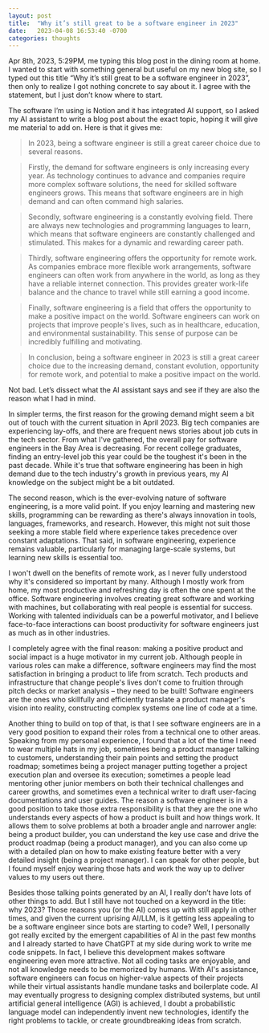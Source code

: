 ```yaml
---
layout: post
title:  "Why it’s still great to be a software engineer in 2023"
date:   2023-04-08 16:53:40 -0700
categories: thoughts
---
```

Apr 8th, 2023, 5:29PM, me typing this blog post in the dining room at home. I wanted to start with something general but useful on my new blog site, so I typed out this title “Why it’s still great to be a software engineer in 2023”, then only to realize I got nothing concrete to say about it. I agree with the statement, but I just don’t know where to start.

The software I’m using is Notion and it has integrated AI support, so I asked my AI assistant to write a blog post about the exact topic, hoping it will give me material to add on. Here is that it gives me: 

> In 2023, being a software engineer is still a great career choice due to several reasons.
> 

> Firstly, the demand for software engineers is only increasing every year. As technology continues to advance and companies require more complex software solutions, the need for skilled software engineers grows. This means that software engineers are in high demand and can often command high salaries.
> 

> Secondly, software engineering is a constantly evolving field. There are always new technologies and programming languages to learn, which means that software engineers are constantly challenged and stimulated. This makes for a dynamic and rewarding career path.
> 

> Thirdly, software engineering offers the opportunity for remote work. As companies embrace more flexible work arrangements, software engineers can often work from anywhere in the world, as long as they have a reliable internet connection. This provides greater work-life balance and the chance to travel while still earning a good income.
> 

> Finally, software engineering is a field that offers the opportunity to make a positive impact on the world. Software engineers can work on projects that improve people's lives, such as in healthcare, education, and environmental sustainability. This sense of purpose can be incredibly fulfilling and motivating.
> 

> In conclusion, being a software engineer in 2023 is still a great career choice due to the increasing demand, constant evolution, opportunity for remote work, and potential to make a positive impact on the world.
> 

Not bad. Let’s dissect what the AI assistant says and see if they are also the reason what I had in mind.

In simpler terms, the first reason for the growing demand might seem a bit out of touch with the current situation in April 2023. Big tech companies are experiencing lay-offs, and there are frequent news stories about job cuts in the tech sector. From what I've gathered, the overall pay for software engineers in the Bay Area is decreasing. For recent college graduates, finding an entry-level job this year could be the toughest it's been in the past decade. While it's true that software engineering has been in high demand due to the tech industry's growth in previous years, my AI knowledge on the subject might be a bit outdated.

The second reason, which is the ever-evolving nature of software engineering, is a more valid point. If you enjoy learning and mastering new skills, programming can be rewarding as there's always innovation in tools, languages, frameworks, and research. However, this might not suit those seeking a more stable field where experience takes precedence over constant adaptations. That said, in software engineering, experience remains valuable, particularly for managing large-scale systems, but learning new skills is essential too.

I won't dwell on the benefits of remote work, as I never fully understood why it's considered so important by many. Although I mostly work from home, my most productive and refreshing day is often the one spent at the office. Software engineering involves creating great software and working with machines, but collaborating with real people is essential for success. Working with talented individuals can be a powerful motivator, and I believe face-to-face interactions can boost productivity for software engineers just as much as in other industries.

I completely agree with the final reason: making a positive product and social impact is a huge motivator in my current job. Although people in various roles can make a difference, software engineers may find the most satisfaction in bringing a product to life from scratch. Tech products and infrastructure that change people's lives don't come to fruition through pitch decks or market analysis – they need to be built! Software engineers are the ones who skillfully and efficiently translate a product manager's vision into reality, constructing complex systems one line of code at a time.

Another thing to build on top of that, is that I see software engineers are in a very good position to expand their roles from a technical one to other areas. Speaking from my personal experience, I found that a lot of the time I need to wear multiple hats in my job, sometimes being a product manager talking to customers, understanding their pain points and setting the product roadmap; sometimes being a project manager putting together a project execution plan and oversee its execution; sometimes a people lead mentoring other junior members on both their technical challenges and career growths, and sometimes even a technical writer to draft user-facing documentations and user guides. The reason a software engineer is in a good position to take those extra responsibility is that they are the one who understands every aspects of how a product is built and how things work. It allows them to solve problems at both a broader angle and narrower angle: being a product builder, you can understand the key use case and drive the product roadmap (being a product manager), and you can also come up with a detailed plan on how to make existing feature better with a very detailed insight (being a project manager). I can speak for other people, but I found myself enjoy wearing those hats and work the way up to deliver values to my users out there.

Besides those talking points generated by an AI, I really don’t have lots of other things to add. But I still have not touched on a keyword in the title: why 2023? Those reasons you (or the AI) comes up with still apply in other times, and given the current uprising AI/LLM, is it getting less appealing to be a software engineer since bots are starting to code? Well, I personally got really excited by the emergent capabilities of AI in the past few months and I already started to have ChatGPT at my side during work to write me code snippets. In fact, I believe this development makes software engineering even more attractive. Not all coding tasks are enjoyable, and not all knowledge needs to be memorized by humans. With AI's assistance, software engineers can focus on higher-value aspects of their projects while their virtual assistants handle mundane tasks and boilerplate code. AI may eventually progress to designing complex distributed systems, but until artificial general intelligence (AGI) is achieved, I doubt a probabilistic language model can independently invent new technologies, identify the right problems to tackle, or create groundbreaking ideas from scratch.

